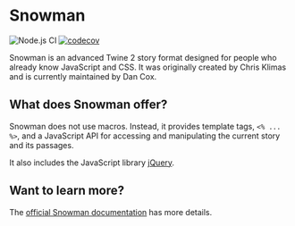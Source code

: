 # Snowman

![Node.js CI](https://github.com/videlais/snowman/workflows/Node.js%20CI/badge.svg) [![codecov](https://codecov.io/gh/videlais/snowman/branch/master/graph/badge.svg)](https://codecov.io/gh/videlais/snowman)

Snowman is an advanced Twine 2 story format designed for people who already know JavaScript and CSS. It was originally created by Chris Klimas and is currently maintained by Dan Cox.

## What does Snowman offer?

Snowman does not use macros. Instead, it provides template tags, `<% ... %>`, and a JavaScript API for accessing and manipulating the current story and its passages.

It also includes the JavaScript library [jQuery](https://jquery.com/).

## Want to learn more?

The [official Snowman documentation](https://videlais.github.io/snowman/#/) has more details.
